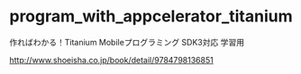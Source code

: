 program_with_appcelerator_titanium
==================================

作ればわかる！Titanium Mobileプログラミング SDK3対応 学習用

http://www.shoeisha.co.jp/book/detail/9784798136851
